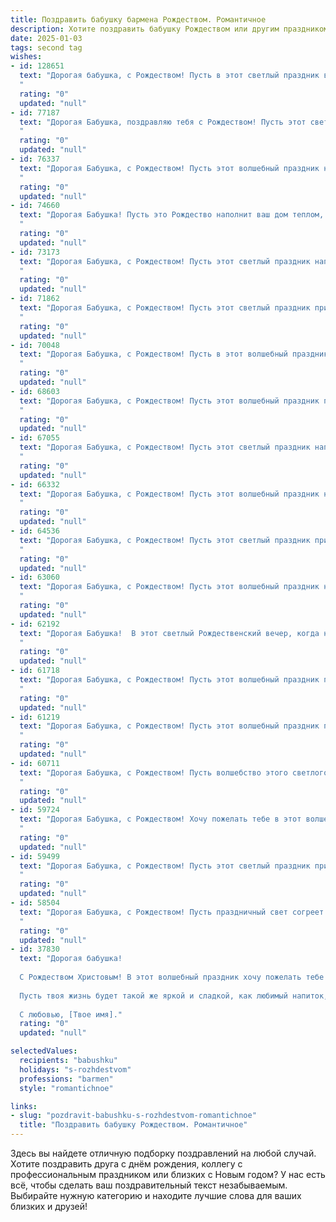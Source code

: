 ```yaml
---
title: Поздравить бабушку бармена Рождеством. Романтичное
description: Хотите поздравить бабушку Рождеством или другим праздником? Наш ИИ создаст незабываемое поздравление, а вы обязательно выделитесь среди других.  
date: 2025-01-03
tags: second tag
wishes:
- id: 128651
  text: "Дорогая бабушка, с Рождеством! Пусть в этот светлый праздник в твою жизнь войдет чуточку волшебства, как в лучшие коктейли, которые ты, будучи барменом, умела создавать.  Пусть тепло семейного очага согревает тебя сильнее любого горячего напитка, а любовь родных будет таким же сладким и незабываемым вкусом, как твой фирменный рождественский глинтвейн.  Я бесконечно люблю тебя и желаю тебе всего самого доброго!
  "
  rating: "0"
  updated: "null"
- id: 77187
  text: "Дорогая Бабушка, поздравляю тебя с Рождеством! Пусть этот светлый праздник принесет тебе тепло, уют, радость и любовь!  Пусть каждый день будет наполнен счастьем, как бокал, который ты так умело наполняешь для гостей, работая барменом. Желаю тебе крепкого здоровья, чтобы ты ещё долго радовала нас своим присутствием. С Рождеством!
  "
  rating: "0"
  updated: "null"
- id: 76337
  text: "Дорогая Бабушка, с Рождеством! Пусть этот волшебный праздник наполнит твой дом светом и радостью, а в душе воцарится покой и умиротворение. Желаю тебе крепкого здоровья, неиссякаемой энергии и бесконечно много теплых, душевных моментов в кругу любимых людей. Пусть каждый новый день будет красивым, как рождественская сказка!
  "
  rating: "0"
  updated: "null"
- id: 74660
  text: "Дорогая Бабушка! Пусть это Рождество наполнит ваш дом теплом, уютом и волшебством. Пусть все Ваши добрые пожелания сбудутся, а сердце всегда будет согрето любовью родных и близких.
  "
  rating: "0"
  updated: "null"
- id: 73173
  text: "Дорогая Бабушка, с Рождеством! Пусть этот светлый праздник наполнит твой дом теплом, любовью и прелестью зимней сказки. Желаю тебе крепкого здоровья, душевного спокойствия и много-много радостных мгновений, как искрящиеся шампанские пузырьки в твоих любимых коктейлях.
  "
  rating: "0"
  updated: "null"
- id: 71862
  text: "Дорогая Бабушка, с Рождеством! Пусть этот светлый праздник принесет в твою жизнь тепло, уют и  радость. Желаю тебе крепкого здоровья,  спокойствия, а также  множество счастливых  моментов,  в окружении любимых людей.
  "
  rating: "0"
  updated: "null"
- id: 70048
  text: "Дорогая Бабушка, с Рождеством! Пусть в этот волшебный праздник тепло ваших рук согреет сердца всех родных, а барменская магия создаст праздничный напиток, который сделает этот вечер поистине незабываемым.
  "
  rating: "0"
  updated: "null"
- id: 68603
  text: "Дорогая Бабушка, с Рождеством! Пусть этот волшебный праздник принесет в твою жизнь тепло, любовь и свет. Пусть каждый твой день будет наполнен радостью и счастьем, как бокал самого вкусного напитка, который ты когда-либо пробовала.  Пусть твои руки, умелые и добрые, всегда будут согреты заботой, а сердце – любовью. С Рождеством, моя милая Бабушка!
  "
  rating: "0"
  updated: "null"
- id: 67055
  text: "Дорогая Бабушка, с Рождеством! Пусть этот светлый праздник наполнит твою жизнь волшебством и любовью, как сияют рождественские звезды.  Пусть твоя душа будет согрета теплом, как бокал ароматного глинтвейна в уютном баре. Желаю тебе крепкого здоровья, семейного счастья и исполнения всех желаний!
  "
  rating: "0"
  updated: "null"
- id: 66332
  text: "Дорогая Бабушка, с Рождеством! Пусть этот волшебный праздник наполнит Вашу жизнь теплом, светом и любовью, как бокал искристого шампанского, который Вы бы приготовили за барной стойкой, если бы были барменом. Желаю Вам здоровья, счастья и радости в новом году!
  "
  rating: "0"
  updated: "null"
- id: 64536
  text: "Дорогая Бабушка, с Рождеством! Пусть этот светлый праздник принесет в твою жизнь тепло, любовь и радость. Пусть твоя душа всегда будет полна  мира и уюта, а глаза светятся счастьем, как бокалы с искрящимся шампанским в руках опытного бармена.
  "
  rating: "0"
  updated: "null"
- id: 63060
  text: "Дорогая Бабушка, с Рождеством! Пусть этот волшебный праздник наполнит твой дом теплом, любовью и праздничным настроением. Пусть звезды светят ярко, а твоя душа сияет от счастья. С любовью, твой (твоя) (ваше имя).
  "
  rating: "0"
  updated: "null"
- id: 62192
  text: "Дорогая Бабушка!  В этот светлый Рождественский вечер, когда над землей сияет звезда,  пусть твоя душа наполнится  теплом и любовью, как бокал, который ты так умело наполняешь для своих гостей. Пусть  каждый  новый день  будет таким же  щедрым  и  радостным, как  твоя улыбка,  а  твоя  жизнь  будет  продолжаться,  как  бесконечный  поток  красоты  и  счастья.  С Рождеством!
  "
  rating: "0"
  updated: "null"
- id: 61718
  text: "Дорогая Бабушка, с Рождеством! Пусть этот волшебный праздник принесет тебе много радости, тепла и любви, как и твой любимый коктейль, который ты так умело умеешь готовить своим внукам.
  "
  rating: "0"
  updated: "null"
- id: 61219
  text: "Дорогая Бабушка, с Рождеством! Пусть этот волшебный праздник принесет в твою жизнь столько же любви и тепла, сколько ты даришь всем вокруг. Пусть твои барменские таланты всегда радуют близких, а твои руки, умеющие смешивать самые вкусные коктейли, остаются сильными и ловкими. Счастья тебе, моя любимая Бабушка!
  "
  rating: "0"
  updated: "null"
- id: 60711
  text: "Дорогая Бабушка, с Рождеством! Пусть волшебство этого светлого праздника согреет ваше сердце, а в вашем доме царит атмосфера любви и уюта. Пусть каждый день будет наполнен радостью, а бокал шампанского в вашей руке всегда будет искриться праздничным блеском. С любовью, ваш бармен.
  "
  rating: "0"
  updated: "null"
- id: 59724
  text: "Дорогая Бабушка, с Рождеством! Хочу пожелать тебе в этот волшебный праздник  нежности, тепла и уюта, как в твоих любимых рецептах. Пусть твоя душа, как  лучший коктейль, искрится счастьем и праздничным настроением. Пусть все твои мечты сбудутся, а  душа будет полна любви!
  "
  rating: "0"
  updated: "null"
- id: 59499
  text: "Дорогая Бабушка, с Рождеством! Пусть этот светлый праздник принесет тебе тепло, уют и волшебство.  Пусть твоя добрая душа и мастерство бармена, соединяя людей, всегда будут окружены любовью и благодарностью.
  "
  rating: "0"
  updated: "null"
- id: 58504
  text: "Дорогая Бабушка, с Рождеством! Пусть праздничный свет согреет ваши руки, наполненные волшебством, пусть в вашем сердце звучит нежная мелодия любви, как ваш любимый коктейль, приготовленный умелыми и заботливыми руками бармена. С Рождеством!
  "
  rating: "0"
  updated: "null"
- id: 37830
  text: "Дорогая бабушка!
  
  С Рождеством Христовым! В этот волшебный праздник хочу пожелать тебе море радости и тепла. Пусть каждый день будет наполнен светом любви и нежности, словно коктейль, приготовленный с душой. Ты, как опытный бармен, умеешь создавать атмосферу уюта и счастья, и за это я бесконечно благодарен тебе.
  
  Пусть твоя жизнь будет такой же яркой и сладкой, как любимый напиток, а в сердце всегда царят гармония и мир. Желаю здоровья и долгих лет впереди, чтобы ты могла продолжать дарить нам свою любовь и заботу.
  
  С любовью, [Твое имя]."
  rating: "0"
  updated: "null"

selectedValues:
  recipients: "babushku"
  holidays: "s-rozhdestvom"
  professions: "barmen"
  style: "romantichnoe"

links:
- slug: "pozdravit-babushku-s-rozhdestvom-romantichnoe"
  title: "Поздравить бабушку Рождеством. Романтичное"
---
```


Здесь вы найдете отличную подборку поздравлений на любой случай.
Хотите поздравить друга с днём рождения, коллегу с профессиональным праздником или близких с Новым годом? У нас есть всё, чтобы сделать ваш поздравительный текст незабываемым. Выбирайте нужную категорию и находите лучшие слова для ваших близких и друзей!
